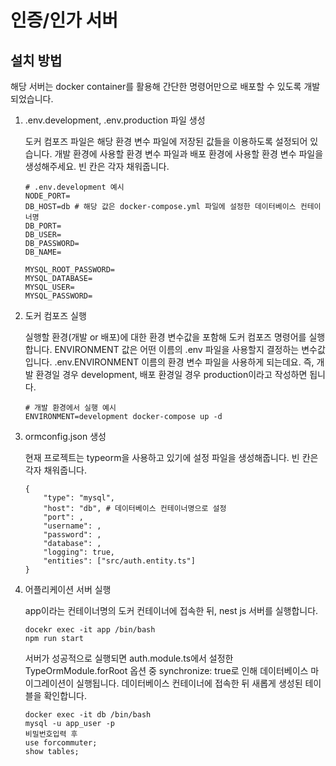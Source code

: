 # 인증/인가 서버

## 설치 방법

해당 서버는 docker container를 활용해 간단한 명령어만으로 배포할 수 있도록 개발되었습니다.

1. .env.development, .env.production 파일 생성

    도커 컴포즈 파일은 해당 환경 변수 파일에 저장된 값들을 이용하도록 설정되어 있습니다. 개발 환경에 사용할 환경 변수 파일과 배포 환경에 사용할 환경 변수 파일을 생성해주세요. 빈 칸은 각자 채워줍니다.

    ```
    # .env.development 예시
    NODE_PORT=
    DB_HOST=db # 해당 값은 docker-compose.yml 파일에 설정한 데이터베이스 컨테이너명
    DB_PORT=
    DB_USER=
    DB_PASSWORD=
    DB_NAME=

    MYSQL_ROOT_PASSWORD=
    MYSQL_DATABASE=
    MYSQL_USER=
    MYSQL_PASSWORD=
    ```

2. 도커 컴포즈 실행

    실행할 환경(개발 or 배포)에 대한 환경 변수값을 포함해 도커 컴포즈 명령어를 실행합니다. ENVIRONMENT 값은 어떤 이름의 .env 파일을 사용할지 결정하는 변수값입니다. .env.ENVIRONMENT 이름의 환경 변수 파일을 사용하게 되는데요. 즉, 개발 환경일 경우 development, 배포 환경일 경우 production이라고 작성하면 됩니다.

    ```
    # 개발 환경에서 실행 예시
    ENVIRONMENT=development docker-compose up -d
    ```

3. ormconfig.json 생성

    현재 프로젝트는 typeorm을 사용하고 있기에 설정 파일을 생성해줍니다. 빈 칸은 각자 채워줍니다.

    ```
    {
        "type": "mysql",
        "host": "db", # 데이터베이스 컨테이너명으로 설정
        "port": ,
        "username": ,
        "password": ,
        "database": ,
        "logging": true,
        "entities": ["src/auth.entity.ts"]
    }
    ```

4. 어플리케이션 서버 실행

    app이라는 컨테이너명의 도커 컨테이너에 접속한 뒤, nest js 서버를 실행합니다.

    ```
    docekr exec -it app /bin/bash
    npm run start
    ```

    서버가 성공적으로 실행되면 auth.module.ts에서 설정한 TypeOrmModule.forRoot 옵션 중 synchronize: true로 인해 데이터베이스 마이그레이션이 실행됩니다. 데이터베이스 컨테이너에 접속한 뒤 새롭게 생성된 테이블을 확인합니다.

    ```
    docker exec -it db /bin/bash
    mysql -u app_user -p
    비밀번호입력 후
    use forcommuter;
    show tables;
    ```
